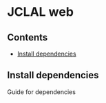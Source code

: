 # JCLAL web


## Contents

- [Install dependencies](#install-dependencies)

## Install dependencies

Guide for dependencies